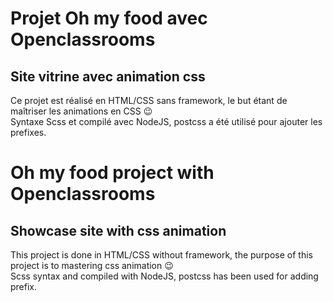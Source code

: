 # Projet Oh my food avec Openclassrooms
## Site vitrine avec animation css  
Ce projet est réalisé en HTML/CSS sans framework, le but étant de maîtriser les animations en CSS :wink:  
Syntaxe Scss et compilé avec NodeJS, postcss a été utilisé pour ajouter les prefixes.  
  

# Oh my food project with Openclassrooms  
## Showcase site with css animation  
This project is done in HTML/CSS without framework, the purpose of this project is to mastering css animation :wink:  
Scss syntax and compiled with NodeJS, postcss has been used for adding prefix.
